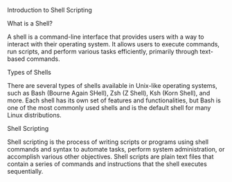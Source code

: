 Introduction to Shell Scripting

What is a Shell?

A shell is a command-line interface that provides users with a way to interact with their operating system. It allows users to execute commands, run scripts, and perform various tasks efficiently, primarily through text-based commands.

Types of Shells

There are several types of shells available in Unix-like operating systems, such as Bash (Bourne Again SHell), Zsh (Z Shell), Ksh (Korn Shell), and more. Each shell has its own set of features and functionalities, but Bash is one of the most commonly used shells and is the default shell for many Linux distributions.

Shell Scripting

Shell scripting is the process of writing scripts or programs using shell commands and syntax to automate tasks, perform system administration, or accomplish various other objectives. Shell scripts are plain text files that contain a series of commands and instructions that the shell executes sequentially.